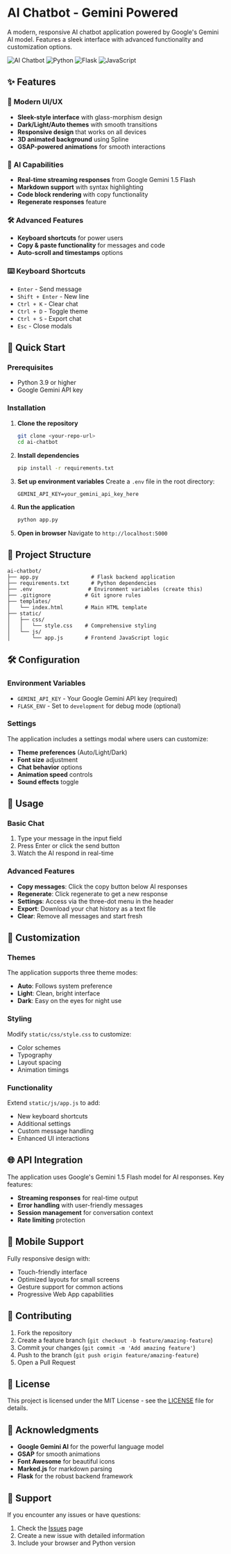 # AI Chatbot - Gemini Powered

A modern, responsive AI chatbot application powered by Google's Gemini AI model. Features a sleek interface with advanced functionality and customization options.

![AI Chatbot](https://img.shields.io/badge/AI-Gemini%20Powered-blue)
![Python](https://img.shields.io/badge/Python-3.9+-green)
![Flask](https://img.shields.io/badge/Flask-3.0.0-red)
![JavaScript](https://img.shields.io/badge/JavaScript-ES6+-yellow)

## ✨ Features

### 🎨 **Modern UI/UX**
- **Sleek-style interface** with glass-morphism design
- **Dark/Light/Auto themes** with smooth transitions
- **Responsive design** that works on all devices
- **3D animated background** using Spline
- **GSAP-powered animations** for smooth interactions

### 🤖 **AI Capabilities**
- **Real-time streaming responses** from Google Gemini 1.5 Flash
- **Markdown support** with syntax highlighting
- **Code block rendering** with copy functionality
- **Regenerate responses** feature

### 🛠 **Advanced Features**
- **Keyboard shortcuts** for power users
- **Copy & paste functionality** for messages and code
- **Auto-scroll and timestamps** options

### ⌨️ **Keyboard Shortcuts**
- `Enter` - Send message
- `Shift + Enter` - New line
- `Ctrl + K` - Clear chat
- `Ctrl + D` - Toggle theme
- `Ctrl + S` - Export chat
- `Esc` - Close modals

## 🚀 Quick Start

### Prerequisites
- Python 3.9 or higher
- Google Gemini API key

### Installation

1. **Clone the repository**
   ```bash
   git clone <your-repo-url>
   cd ai-chatbot
   ```

2. **Install dependencies**
   ```bash
   pip install -r requirements.txt
   ```

3. **Set up environment variables**
   Create a `.env` file in the root directory:
   ```env
   GEMINI_API_KEY=your_gemini_api_key_here
   ```

4. **Run the application**
   ```bash
   python app.py
   ```

5. **Open in browser**
   Navigate to `http://localhost:5000`

## 📁 Project Structure

```
ai-chatbot/
├── app.py                 # Flask backend application
├── requirements.txt       # Python dependencies
├── .env                  # Environment variables (create this)
├── .gitignore           # Git ignore rules
├── templates/
│   └── index.html       # Main HTML template
├── static/
│   ├── css/
│   │   └── style.css    # Comprehensive styling
│   └── js/
│       └── app.js       # Frontend JavaScript logic
```

## 🛠 Configuration

### Environment Variables
- `GEMINI_API_KEY` - Your Google Gemini API key (required)
- `FLASK_ENV` - Set to `development` for debug mode (optional)

### Settings
The application includes a settings modal where users can customize:
- **Theme preferences** (Auto/Light/Dark)
- **Font size** adjustment
- **Chat behavior** options
- **Animation speed** controls
- **Sound effects** toggle

## 🎯 Usage

### Basic Chat
1. Type your message in the input field
2. Press Enter or click the send button
3. Watch the AI respond in real-time

### Advanced Features
- **Copy messages**: Click the copy button below AI responses
- **Regenerate**: Click regenerate to get a new response
- **Settings**: Access via the three-dot menu in the header
- **Export**: Download your chat history as a text file
- **Clear**: Remove all messages and start fresh

## 🔧 Customization

### Themes
The application supports three theme modes:
- **Auto**: Follows system preference
- **Light**: Clean, bright interface
- **Dark**: Easy on the eyes for night use

### Styling
Modify `static/css/style.css` to customize:
- Color schemes
- Typography
- Layout spacing
- Animation timings

### Functionality
Extend `static/js/app.js` to add:
- New keyboard shortcuts
- Additional settings
- Custom message handling
- Enhanced UI interactions

## 🌐 API Integration

The application uses Google's Gemini 1.5 Flash model for AI responses. Key features:
- **Streaming responses** for real-time output
- **Error handling** with user-friendly messages
- **Session management** for conversation context
- **Rate limiting** protection

## 📱 Mobile Support

Fully responsive design with:
- Touch-friendly interface
- Optimized layouts for small screens
- Gesture support for common actions
- Progressive Web App capabilities

## 🤝 Contributing

1. Fork the repository
2. Create a feature branch (`git checkout -b feature/amazing-feature`)
3. Commit your changes (`git commit -m 'Add amazing feature'`)
4. Push to the branch (`git push origin feature/amazing-feature`)
5. Open a Pull Request

## 📄 License

This project is licensed under the MIT License - see the [LICENSE](LICENSE) file for details.

## 🙏 Acknowledgments

- **Google Gemini AI** for the powerful language model
- **GSAP** for smooth animations
- **Font Awesome** for beautiful icons
- **Marked.js** for markdown parsing
- **Flask** for the robust backend framework

## 📧 Support

If you encounter any issues or have questions:
1. Check the [Issues](../../issues) page
2. Create a new issue with detailed information
3. Include your browser and Python version
